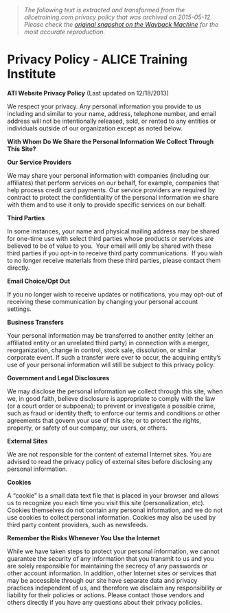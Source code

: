 > *The following text is extracted and transformed from the alicetraining.com privacy policy that was archived on 2015-05-12. Please check the [original snapshot on the Wayback Machine](https://web.archive.org/web/20150512164132id_/http%3A//www.alicetraining.com/about-us/privacy-policy) for the most accurate reproduction.*

# Privacy Policy - ALICE Training Institute

**ATI Website Privacy Policy** (Last updated on 12/18/2013)

We respect your privacy. Any personal information you provide to us including and similar to your name, address, telephone number, and email address will not be intentionally released, sold, or rented to any entities or individuals outside of our organization except as noted below.

**With Whom Do We Share the Personal Information We Collect Through This Site?**

**Our Service Providers**

We may share your personal information with companies (including our affiliates) that perform services on our behalf, for example, companies that help process credit card payments. Our service providers are required by contract to protect the confidentiality of the personal information we share with them and to use it only to provide specific services on our behalf.

**Third Parties**

In some instances, your name and physical mailing address may be shared for one-time use with select third parties whose products or services are believed to be of value to you.  Your email will only be shared with these third parties if you opt-in to receive third party communications.  If you wish to no longer receive materials from these third parties, please contact them directly.

**Email Choice/Opt Out**

If you no longer wish to receive updates or notifications, you may opt-out of receiving these communication by changing your personal account settings.

**Business Transfers**

Your personal information may be transferred to another entity (either an affiliated entity or an unrelated third party) in connection with a merger, reorganization, change in control, stock sale, dissolution, or similar corporate event. If such a transfer were ever to occur, the acquiring entity’s use of your personal information will still be subject to this privacy policy.

**Government and Legal Disclosures**

We may disclose the personal information we collect through this site, when we, in good faith, believe disclosure is appropriate to comply with the law (or a court order or subpoena); to prevent or investigate a possible crime, such as fraud or identity theft; to enforce our terms and conditions or other agreements that govern your use of this site; or to protect the rights, property, or safety of our company, our users, or others.

**External Sites**

We are not responsible for the content of external Internet sites. You are advised to read the privacy policy of external sites before disclosing any personal information.

**Cookies**

A “cookie” is a small data text file that is placed in your browser and allows us to recognize you each time you visit this site (personalization, etc). Cookies themselves do not contain any personal information, and we do not use cookies to collect personal information. Cookies may also be used by third party content providers, such as newsfeeds.

**Remember the Risks Whenever You Use the Internet**

While we have taken steps to protect your personal information, we cannot guarantee the security of any information that you transmit to us and you are solely responsible for maintaining the secrecy of any passwords or other account information. In addition, other Internet sites or services that may be accessible through our site have separate data and privacy practices independent of us, and therefore we disclaim any responsibility or liability for their policies or actions. Please contact those vendors and others directly if you have any questions about their privacy policies.
